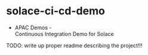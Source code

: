# solace-ci-cd-demo
- APAC Demos -  
Continuous Integration Demo for Solace 

TODO: write up proper readme describing the project!!!

